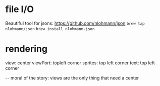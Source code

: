 # file I/O
  Beautiful tool for jsons:
    https://github.com/nlohmann/json
  `brew tap nlohmann/json`
  `brew install nlohmann-json`

# rendering 
  view: center
  viewPort: topleft corner
  sprites: top left corner
  text: top left corner

-- moral of the story: views are the only thing that need a center
